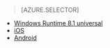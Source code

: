 > [AZURE.SELECTOR]
- [Windows Runtime 8.1 universal](../articles/notification-hubs/notification-hubs-aspnet-backend-windows-dotnet-notify-users.md)
- [iOS](../articles/notification-hubs/notification-hubs-aspnet-backend-ios-notify-users.md)
- [Android](../articles/notification-hubs/notification-hubs-aspnet-backend-android-notify-users.md)

<!---HONumber=July15_HO1-->
